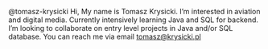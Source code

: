@tomasz-krysicki
Hi,
My name is Tomasz Krysicki.
I’m interested in aviation and digital media.
Currently intensively learning Java and SQL for backend.
I’m looking to collaborate on entry level projects in Java and/or SQL database.
You can reach me via email tomasz@krysicki.pl
